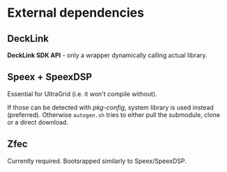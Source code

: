 External dependencies
=====================

DeckLink
--------
**DeckLink SDK API** - only a wrapper dynamically calling actual library.

Speex + SpeexDSP
----------------
Essential for UltraGrid (i.e. it won't compile without).

If those can be detected with _pkg-config_, system library is used instead (preferred).
Otherwise `autogen.sh` tries to either pull the submodule, clone or a direct download.

Zfec
----
Currently required. Bootsrapped similarly to Speex/SpeexDSP.
